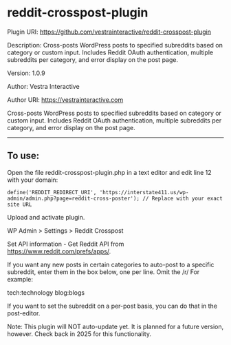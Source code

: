 # reddit-crosspost-plugin

Plugin URI: https://github.com/vestrainteractive/reddit-crosspost-plugin

Description: Cross-posts WordPress posts to specified subreddits based on category or custom input. Includes Reddit OAuth authentication, multiple subreddits per category, and error display on the post page.

Version: 1.0.9

Author: Vestra Interactive

Author URI: https://vestrainteractive.com

Cross-posts WordPress posts to specified subreddits based on category or custom input. Includes Reddit OAuth authentication, multiple subreddits per category, and error display on the post page.

---

## To use:

Open the file reddit-crosspost-plugin.php in a text editor and edit line 12 with your domain:

`define('REDDIT_REDIRECT_URI', 'https://interstate411.us/wp-admin/admin.php?page=reddit-cross-poster'); // Replace with your exact site URL`


Upload and activate plugin.

WP Admin > Settings > Reddit Crosspost

Set API information -  Get Reddit API from https://www.reddit.com/prefs/apps/.  

If you want any new posts in certain categories to auto-post to a specific subreddit, enter them in the box below, one per line.  Omit the /r/  For example:

tech:technology
blog:blogs 

If you want to set the subreddit on a per-post basis, you can do that in the post-editor.

Note:  This plugin will NOT auto-update yet.  It is planned for a future version, however.  Check back in 2025 for this functionality.

